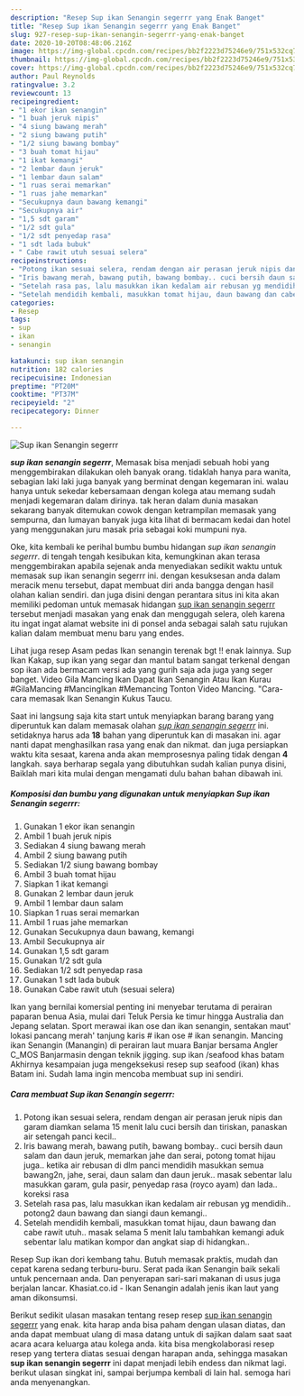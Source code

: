 ```yaml
---
description: "Resep Sup ikan Senangin segerrr yang Enak Banget"
title: "Resep Sup ikan Senangin segerrr yang Enak Banget"
slug: 927-resep-sup-ikan-senangin-segerrr-yang-enak-banget
date: 2020-10-20T08:48:06.216Z
image: https://img-global.cpcdn.com/recipes/bb2f2223d75246e9/751x532cq70/sup-ikan-senangin-segerrr-foto-resep-utama.jpg
thumbnail: https://img-global.cpcdn.com/recipes/bb2f2223d75246e9/751x532cq70/sup-ikan-senangin-segerrr-foto-resep-utama.jpg
cover: https://img-global.cpcdn.com/recipes/bb2f2223d75246e9/751x532cq70/sup-ikan-senangin-segerrr-foto-resep-utama.jpg
author: Paul Reynolds
ratingvalue: 3.2
reviewcount: 13
recipeingredient:
- "1 ekor ikan senangin"
- "1 buah jeruk nipis"
- "4 siung bawang merah"
- "2 siung bawang putih"
- "1/2 siung bawang bombay"
- "3 buah tomat hijau"
- "1 ikat kemangi"
- "2 lembar daun jeruk"
- "1 lembar daun salam"
- "1 ruas serai memarkan"
- "1 ruas jahe memarkan"
- "Secukupnya daun bawang kemangi"
- "Secukupnya air"
- "1,5 sdt garam"
- "1/2 sdt gula"
- "1/2 sdt penyedap rasa"
- "1 sdt lada bubuk"
- " Cabe rawit utuh sesuai selera"
recipeinstructions:
- "Potong ikan sesuai selera, rendam dengan air perasan jeruk nipis dan garam diamkan selama 15 menit lalu cuci bersih dan tiriskan, panaskan air setengah panci kecil.."
- "Iris bawang merah, bawang putih, bawang bombay.. cuci bersih daun salam dan daun jeruk, memarkan jahe dan serai, potong tomat hijau juga.. ketika air rebusan di dlm panci mendidih masukkan semua bawang2n, jahe, serai, daun salam dan daun jeruk.. masak sebentar lalu masukkan garam, gula pasir, penyedap rasa (royco ayam) dan lada.. koreksi rasa"
- "Setelah rasa pas, lalu masukkan ikan kedalam air rebusan yg mendidih.. potong2 daun bawang dan siangi daun kemangi.."
- "Setelah mendidih kembali, masukkan tomat hijau, daun bawang dan cabe rawit utuh.. masak selama 5 menit lalu tambahkan kemangi aduk sebentar lalu matikan kompor dan angkat siap di hidangkan.."
categories:
- Resep
tags:
- sup
- ikan
- senangin

katakunci: sup ikan senangin 
nutrition: 182 calories
recipecuisine: Indonesian
preptime: "PT20M"
cooktime: "PT37M"
recipeyield: "2"
recipecategory: Dinner

---
```



![Sup ikan Senangin segerrr](https://img-global.cpcdn.com/recipes/bb2f2223d75246e9/751x532cq70/sup-ikan-senangin-segerrr-foto-resep-utama.jpg)

<b><i>sup ikan senangin segerrr</i></b>, Memasak bisa menjadi sebuah hobi yang menggembirakan dilakukan oleh banyak orang. tidaklah hanya para wanita, sebagian laki laki juga banyak yang berminat dengan kegemaran ini. walau hanya untuk sekedar kebersamaan dengan kolega atau memang sudah menjadi kegemaran dalam dirinya. tak heran dalam dunia masakan sekarang banyak ditemukan cowok dengan ketrampilan memasak yang sempurna, dan lumayan banyak juga kita lihat di bermacam kedai dan hotel yang menggunakan juru masak pria sebagai koki mumpuni nya.

Oke, kita kembali ke perihal bumbu bumbu hidangan <i>sup ikan senangin segerrr</i>. di tengah tengah kesibukan kita, kemungkinan akan terasa menggembirakan apabila sejenak anda menyediakan sedikit waktu untuk memasak sup ikan senangin segerrr ini. dengan kesuksesan anda dalam meracik menu tersebut, dapat membuat diri anda bangga dengan hasil olahan kalian sendiri. dan juga disini dengan perantara situs ini kita akan memiliki pedoman untuk memasak hidangan <u>sup ikan senangin segerrr</u> tersebut menjadi masakan yang enak dan menggugah selera, oleh karena itu ingat ingat alamat website ini di ponsel anda sebagai salah satu rujukan kalian dalam membuat menu baru yang endes.

Lihat juga resep Asam pedas Ikan senangin terenak bgt !! enak lainnya. Sup Ikan Kakap, sup ikan yang segar dan mantul batam sangat terkenal dengan sop ikan ada bermacam versi ada yang gurih saja ada juga yang seger banget. Video Gila Mancing Ikan Dapat Ikan Senangin Atau Ikan Kurau #GilaMancing #MancingIkan #Memancing Tonton Video Mancing. &#34;Cara-cara memasak Ikan Senangin Kukus Taucu.


Saat ini langsung saja kita start untuk menyiapkan barang barang yang diperuntuk kan dalam memasak olahan <u><i>sup ikan senangin segerrr</i></u> ini. setidaknya harus ada <b>18</b> bahan yang diperuntuk kan di masakan ini. agar nanti dapat menghasilkan rasa yang enak dan nikmat. dan juga persiapkan waktu kita sesaat, karena anda akan memprosesnya paling tidak dengan <b>4</b> langkah. saya berharap segala yang dibutuhkan sudah kalian punya disini, Baiklah mari kita mulai dengan mengamati dulu bahan bahan dibawah ini.

<!--inarticleads1-->

##### Komposisi dan bumbu yang digunakan untuk menyiapkan Sup ikan Senangin segerrr:

1. Gunakan 1 ekor ikan senangin
1. Ambil 1 buah jeruk nipis
1. Sediakan 4 siung bawang merah
1. Ambil 2 siung bawang putih
1. Sediakan 1/2 siung bawang bombay
1. Ambil 3 buah tomat hijau
1. Siapkan 1 ikat kemangi
1. Gunakan 2 lembar daun jeruk
1. Ambil 1 lembar daun salam
1. Siapkan 1 ruas serai memarkan
1. Ambil 1 ruas jahe memarkan
1. Gunakan Secukupnya daun bawang, kemangi
1. Ambil Secukupnya air
1. Gunakan 1,5 sdt garam
1. Gunakan 1/2 sdt gula
1. Sediakan 1/2 sdt penyedap rasa
1. Gunakan 1 sdt lada bubuk
1. Gunakan  Cabe rawit utuh (sesuai selera)


Ikan yang bernilai komersial penting ini menyebar terutama di perairan paparan benua Asia, mulai dari Teluk Persia ke timur hingga Australia dan Jepang selatan. Sport merawai ikan ose dan ikan senangin, sentakan maut&#39; lokasi pancang merah&#39; tanjung karis # ikan ose # ikan senangin. Mancing ikan Senangin (Manangin) di perairan laut muara Banjar bersama Angler C_MOS Banjarmasin dengan teknik jigging. sup ikan /seafood khas batam Akhirnya kesampaian juga mengeksekusi resep sup seafood (ikan) khas Batam ini. Sudah lama ingin mencoba membuat sup ini sendiri. 

<!--inarticleads2-->

##### Cara membuat Sup ikan Senangin segerrr:

1. Potong ikan sesuai selera, rendam dengan air perasan jeruk nipis dan garam diamkan selama 15 menit lalu cuci bersih dan tiriskan, panaskan air setengah panci kecil..
1. Iris bawang merah, bawang putih, bawang bombay.. cuci bersih daun salam dan daun jeruk, memarkan jahe dan serai, potong tomat hijau juga.. ketika air rebusan di dlm panci mendidih masukkan semua bawang2n, jahe, serai, daun salam dan daun jeruk.. masak sebentar lalu masukkan garam, gula pasir, penyedap rasa (royco ayam) dan lada.. koreksi rasa
1. Setelah rasa pas, lalu masukkan ikan kedalam air rebusan yg mendidih.. potong2 daun bawang dan siangi daun kemangi..
1. Setelah mendidih kembali, masukkan tomat hijau, daun bawang dan cabe rawit utuh.. masak selama 5 menit lalu tambahkan kemangi aduk sebentar lalu matikan kompor dan angkat siap di hidangkan..


Resep Sup ikan dori kembang tahu. Butuh memasak praktis, mudah dan cepat karena sedang terburu-buru. Serat pada ikan Senangin baik sekali untuk pencernaan anda. Dan penyerapan sari-sari makanan di usus juga berjalan lancar. Khasiat.co.id - Ikan Senangin adalah jenis ikan laut yang aman dikonsumsi. 

Berikut sedikit ulasan masakan tentang resep resep <u>sup ikan senangin segerrr</u> yang enak. kita harap anda bisa paham dengan ulasan diatas, dan anda dapat membuat ulang di masa datang untuk di sajikan dalam saat saat acara acara keluarga atau kolega anda. kita bisa mengkolaborasi resep resep yang tertera diatas sesuai dengan harapan anda, sehingga masakan <b>sup ikan senangin segerrr</b> ini dapat menjadi lebih endess dan nikmat lagi. berikut ulasan singkat ini, sampai berjumpa kembali di lain hal. semoga hari anda menyenangkan.
